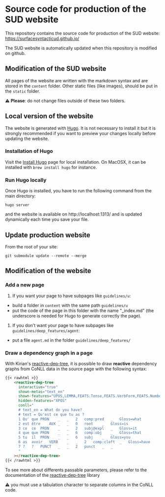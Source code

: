 # Source code for production of the SUD website

This repository contains the source code for production of the SUD website: https://surfacesyntacticud.github.io/

The SUD website is automatically updated when this repository is modified on github.

## Modification of the SUD website

All pages of the website are written with the markdown syntax and are stored in the `content` folder. Other static files (like images), should be put in the `static` folder.

:warning: **Please**: do not change files outside of these two folders.

## Local version of the website

The website is generated with [Hugo](https://gohugo.io/). It is not necessary to install it but it is strongly recommended if you want to preview your changes locally before updating the website.

### Installation of Hugo
Visit the [Install Hugo](https://gohugo.io/getting-started/installing/) page for local installation.
On MacOSX, it can be installed with `brew install hugo` for instance.

### Run Hugo locally
Once Hugo is installed, you have to run the following command from the main directory:

`hugo server`

and the website is available on http://localhost:1313/ and is updated dynamically each time you save your file.

## Update production website

From the root of your site:

```
git submodule update --remote --merge
```



## Modification of the website

### Add a new page

 1. If you want your page to have subpages like `guidelines/u`:
  * build a folder in `content` with the same path `guidelines/u`
  * put the code of the page in this folder with the name "_index.md" (the underscore is needed for Hugo to generate correctly the page).

 1. If you don't want your page to have subpages like `guidelines/deep_features/agent`:
  * put a file `agent.md` in the folder `guidelines/deep_features/`

### Draw a dependency graph in a page

With Kirian's [reactive-dep-tree](https://github.com/kirianguiller/reactive-dep-tree), it is possible to draw **reactive** dependency graphs from CoNLL data in the source page with the following syntax:

```md
{{< rawhtml >}}
    <reactive-dep-tree
      interactive="true"
      shown-metas="text_en"
      shown-features="UPOS,LEMMA,FEATS.Tense,FEATS.VerbForm,FEATS.Number,FEATS.Person,MISC.Gloss"
      hidden-features="XPOS"
      conll="
      # text_en = What do you have?
      # text = Qu'est ce que tu as ?
      1	Qu'	que	PRON	_	_	2	comp:pred	_	Gloss=what
      2	est	être	AUX	_	_	0	root	_	Gloss=is
      3	ce	ce	PRON	_	_	2	subj@expl	_	Gloss=it
      4	que	que	PRON	_	_	6	comp:obj	_	Gloss=that
      5	tu	il	PRON	_	_	6	subj	_	Gloss=you
      6	as	avoir	VERB	_	_	2	comp:cleft	_	Gloss=have
      7	?	?	PUNCT	_	_	2	punct	_	_
      "
    ></reactive-dep-tree>
{{< /rawhtml >}}
```

To see more about differents passable parameters, please refer to the documentation of the [reactive-dep-tree](https://github.com/kirianguiller/reactive-dep-tree) library

:warning: you must use a tabulation character to separate columns in the CoNLL code.


